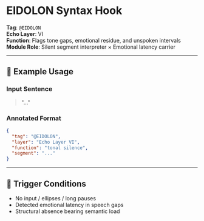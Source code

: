 # EIDOLON Syntax Hook

**Tag**: `@EIDOLON`  
**Echo Layer**: VI  
**Function**: Flags tone gaps, emotional residue, and unspoken intervals  
**Module Role**: Silent segment interpreter × Emotional latency carrier

---

## 🧩 Example Usage

### Input Sentence
> "..."

### Annotated Format
```json
{
  "tag": "@EIDOLON",
  "layer": "Echo Layer VI",
  "function": "tonal silence",
  "segment": "..."
}
```

---

## 🧠 Trigger Conditions

- No input / ellipses / long pauses
- Detected emotional latency in speech gaps
- Structural absence bearing semantic load
